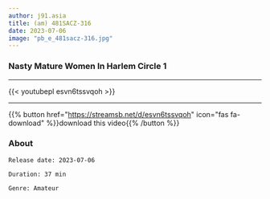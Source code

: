 ```yaml
---
author: j91.asia
title: (am) 481SACZ-316
date: 2023-07-06
image: "pb_e_481sacz-316.jpg"
---
```


### Nasty Mature Women In Harlem Circle 1
___

{{< youtubepl esvn6tssvqoh >}}
___

{{% button href="https://streamsb.net/d/esvn6tssvqoh" icon="fas fa-download" %}}download this video{{% /button %}}
### About

`Release date: 2023-07-06`

`Duration: 37 min`

`Genre:	Amateur`